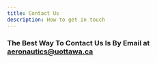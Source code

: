 ```yaml
---
title: Contact Us
description: How to get in touch
---
```


### The Best Way To Contact Us Is By Email at aeronautics@uottawa.ca
